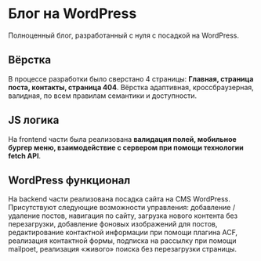 # Блог на WordPress
Полноценный блог, разработанный c нуля с посадкой на WordPress.
## Вёрстка
В процессе разработки было сверстано 4 страницы: **Главная, страница поста, контакты, страница 404**. Вёрстка адаптивная, кроссбраузерная, валидная, по всем правилам семантики и доступности. 
## JS логика
На frontend части была реализована **валидация полей, мобильное бургер меню, взаимодействие с сервером при помощи технологии fetch API**. 
## WordPress функционал
На backend части реализована посадка сайта на CMS WordPress. Присутствуют следующие возможности управления: добавление / удаление постов, навигация по сайту, загрузка нового контента без перезагрузки, добавление фоновых изображений для постов, редактирование контактной информации при помощи плагина ACF, реализация контактной формы, подписка на рассылку при помощи mailpoet, реализация «живого» поиска без перезагрузки страницы.

